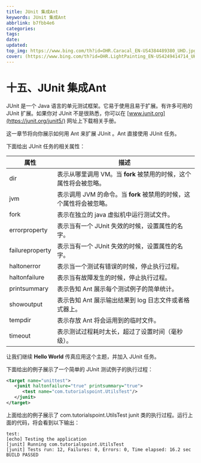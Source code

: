 ```yaml
---
title: JUnit 集成Ant
keywords: JUnit 集成Ant
abbrlink: b7fbb4e6
categories: 
tags: 
date: 
updated: 
top_img: https://www.bing.com/th?id=OHR.Caracal_EN-US4384489380_UHD.jpg
cover: (https://www.bing.com/th?id=OHR.LightPainting_EN-US4249414714_UHD.jpg
---
```

# 十五、JUnit 集成Ant

JUnit 是一个 Java 语言的单元测试框架。它易于使用且易于扩展。有许多可用的 JUnit 扩展。如果你对 JUnit 不是很熟悉，你可以在 [www.junit.org](https://junit.org/junit5/) 网址上下载相关手册。

这一章节将向你展示如何用 Ant 来扩展 JUnit 。Ant 直接使用 JUnit 任务。

下面给出 JUnit 任务的相关属性：

| 属性            | 描述                                                         |
| --------------- | ------------------------------------------------------------ |
| dir             | 表示从哪里调用 VM。当 **fork** 被禁用的时候，这个属性将会被忽略。 |
| jvm             | 表示调用 JVM 的命令。当 **fork** 被禁用的时候，这个属性将会被忽略。 |
| fork            | 表示在独立的 java 虚拟机中运行测试文件。                     |
| errorproperty   | 表示当有一个 JUnit 失效的时候，设置属性的名字。              |
| failureproperty | 表示当有一个 JUnit 失效的时候，设置属性的名字。              |
| haltonerror     | 表示当一个测试有错误的时候，停止执行过程。                   |
| haltonfailure   | 表示当有故障发生的时候，停止执行过程。                       |
| printsummary    | 表示告知 Ant 展示每个测试例子的简单统计。                    |
| showoutput      | 表示告知 Ant 展示输出结果到 log 日志文件或者格式器上。       |
| tempdir         | 表示存放 Ant 将会运用到的临时文件。                          |
| timeout         | 表示测试过程耗时太长，超过了设置时间（毫秒级）。             |

让我们继续 **Hello World** 传真应用这个主题，并加入 JUnit 任务。

下面给出的例子展示了一个简单的 JUnit 测试例子的执行过程：

```xml
<target name="unittest">
   <junit haltonfailure="true" printsummary="true">
      <test name="com.tutorialspoint.UtilsTest"/>
   </junit>
</target>
```

上面给出的例子展示了 com.tutorialspoint.UtilsTest junit 类的执行过程。运行上面的代码，将会看到以下输出：

```
test:
[echo] Testing the application
[junit] Running com.tutorialspoint.UtilsTest
[junit] Tests run: 12, Failures: 0, Errors: 0, Time elapsed: 16.2 sec
BUILD PASSED
```